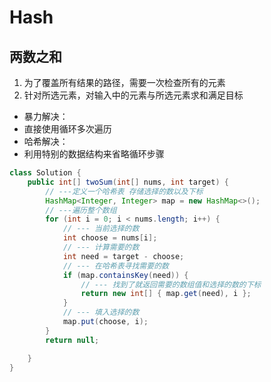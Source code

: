 # Hash
## 两数之和
1. 为了覆盖所有结果的路径，需要一次检查所有的元素
2. 针对所选元素，对输入中的元素与所选元素求和满足目标

* 暴力解决：
* 直接使用循环多次遍历
* 哈希解决：
* 利用特别的数据结构来省略循环步骤

``` java
class Solution {
    public int[] twoSum(int[] nums, int target) {
        // ---定义一个哈希表 存储选择的数以及下标
        HashMap<Integer, Integer> map = new HashMap<>();
        // ---遍历整个数组
        for (int i = 0; i < nums.length; i++) {
            // --- 当前选择的数
            int choose = nums[i];
            // --- 计算需要的数
            int need = target - choose;
            // --- 在哈希表寻找需要的数
            if (map.containsKey(need)) {
                // --- 找到了就返回需要的数组值和选择的数的下标
                return new int[] { map.get(need), i };
            }
            // --- 填入选择的数
            map.put(choose, i);
        }
        return null;

    }
}
```